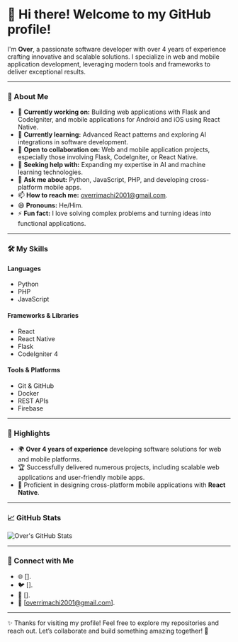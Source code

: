 # 👋 Hi there! Welcome to my GitHub profile!

I'm **Over**, a passionate software developer with over 4 years of experience crafting innovative and scalable solutions. I specialize in web and mobile application development, leveraging modern tools and frameworks to deliver exceptional results.

---

### 🚀 About Me
- 🔭 **Currently working on:** Building web applications with Flask and CodeIgniter, and mobile applications for Android and iOS using React Native.
- 🌱 **Currently learning:** Advanced React patterns and exploring AI integrations in software development.
- 👯 **Open to collaboration on:** Web and mobile application projects, especially those involving Flask, CodeIgniter, or React Native.
- 🤔 **Seeking help with:** Expanding my expertise in AI and machine learning technologies.
- 💬 **Ask me about:** Python, JavaScript, PHP, and developing cross-platform mobile apps.
- 📫 **How to reach me:** overrimachi2001@gmail.com.
- 😄 **Pronouns:** He/Him.
- ⚡ **Fun fact:** I love solving complex problems and turning ideas into functional applications.

---

### 🛠️ My Skills
#### **Languages**
- Python
- PHP
- JavaScript

#### **Frameworks & Libraries**
- React
- React Native
- Flask
- CodeIgniter 4

#### **Tools & Platforms**
- Git & GitHub
- Docker
- REST APIs
- Firebase

---

### 🌟 Highlights
- 🌍 **Over 4 years of experience** developing software solutions for web and mobile platforms.
- 🏆 Successfully delivered numerous projects, including scalable web applications and user-friendly mobile apps.
- 🚀 Proficient in designing cross-platform mobile applications with **React Native**.

---

### 📈 GitHub Stats
![Over's GitHub Stats](https://github-readme-stats.vercel.app/api?username=soni-crypto&show_icons=true&theme=radical)

---

### 📌 Connect with Me
- 🌐 [].
- 🐦 [].
- 💼 [].
- 📧 [overrimachi2001@gmail.com].

---

✨ Thanks for visiting my profile! Feel free to explore my repositories and reach out. Let’s collaborate and build something amazing together! 🚀
